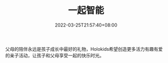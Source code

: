 ﻿---
weight: 
title: "一起智能"
description: "父母的陪伴永远是孩子成长中最好的礼物，Holokids希望创造更多活力有趣有爱的亲子活动，让孩子和父母享受一起的快乐时光。"
date: 2022-03-25T21:57:40+08:00
lastmod: 2022-03-25T16:45:40+08:00
draft: false
authors: ["Metabd"]
featuredImage: "408.jpg"
link: "http://www.yqzhineng.cn/"
tags: ["一起智能","全息影像"]
categories: ["navigation"]
navigation: ["全息影像"]
lightgallery: true
toc: true
pinned: false
recommend: false
recommend1: false
---
父母的陪伴永远是孩子成长中最好的礼物，Holokids希望创造更多活力有趣有爱的亲子活动，让孩子和父母享受一起的快乐时光。
